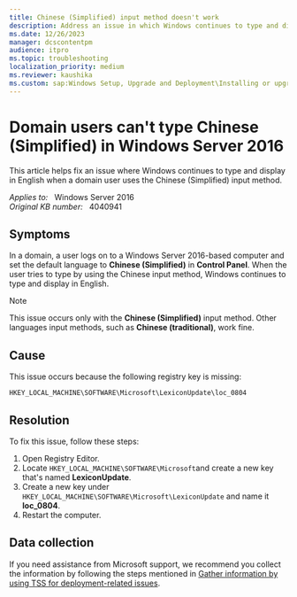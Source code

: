 ```yaml
---
title: Chinese (Simplified) input method doesn't work
description: Address an issue in which Windows continues to type and display in English when a domain user uses the Chinese (Simplified) input method in Windows Server 2012.
ms.date: 12/26/2023
manager: dcscontentpm
audience: itpro
ms.topic: troubleshooting
localization_priority: medium
ms.reviewer: kaushika
ms.custom: sap:Windows Setup, Upgrade and Deployment\Installing or upgrading Windows, csstroubleshoot
---
```

# Domain users can't type Chinese (Simplified) in Windows Server 2016

This article helps fix an issue where Windows continues to type and display in English when a domain user uses the Chinese (Simplified) input method.

_Applies to:_ &nbsp; Windows Server 2016  
_Original KB number:_ &nbsp; 4040941

## Symptoms

In a domain, a user logs on to a Windows Server 2016-based computer and set the default language to **Chinese (Simplified)** in **Control Panel**. When the user tries to type by using the Chinese input method, Windows continues to type and display in English.

> [!NOTE]
> This issue occurs only with the **Chinese (Simplified)** input method. Other languages input methods, such as **Chinese (traditional)**, work fine.

## Cause

This issue occurs because the following registry key is missing:

`HKEY_LOCAL_MACHINE\SOFTWARE\Microsoft\LexiconUpdate\loc_0804`

## Resolution

To fix this issue, follow these steps:

1. Open Registry Editor.
2. Locate `HKEY_LOCAL_MACHINE\SOFTWARE\Microsoft`and create a new key that's named **LexiconUpdate**.
3. Create a new key under `HKEY_LOCAL_MACHINE\SOFTWARE\Microsoft\LexiconUpdate` and name it **loc_0804**.
4. Restart the computer.

## Data collection

If you need assistance from Microsoft support, we recommend you collect the information by following the steps mentioned in [Gather information by using TSS for deployment-related issues](../../windows-client/windows-troubleshooters/gather-information-using-tss-deployment.md).
